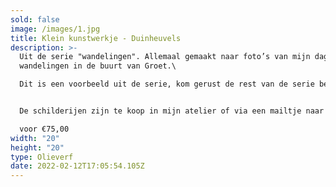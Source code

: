 ```yaml
---
sold: false
image: /images/1.jpg
title: Klein kunstwerkje - Duinheuvels
description: >-
  U﻿it de serie "wandelingen". Allemaal gemaakt naar foto’s van mijn dagelijkse
  wandelingen in de buurt van Groet.\

  D﻿it is een voorbeeld uit de serie, kom gerust de rest van de serie bekijken in het atelier.


  De schilderijen zijn te koop in mijn atelier of via een mailtje naar [atelierdegroet@gmail.com](mailto:atelierdegroet@gmail.com)\

  voor €75,00
width: "20"
height: "20"
type: Olieverf
date: 2022-02-12T17:05:54.105Z
---
```

